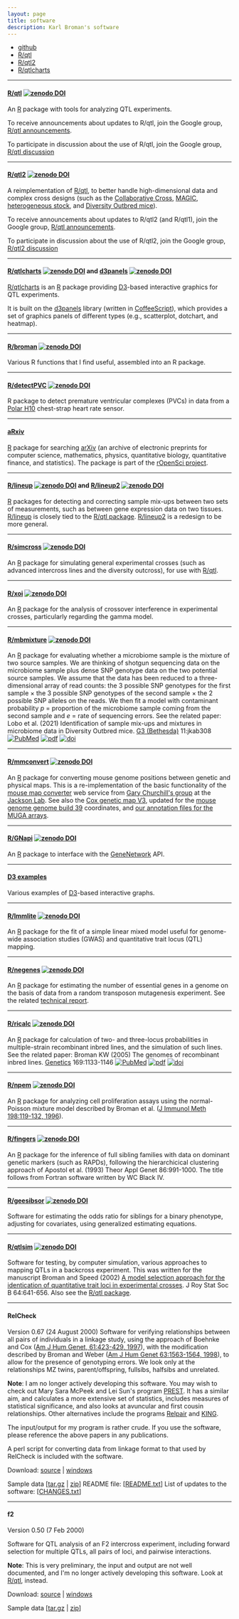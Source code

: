 ```yaml
---
layout: page
title: software
description: Karl Broman's software
---
```


<div class="navbar">
    <div class="navbar-inner">
        <ul class="nav">
            <li><a href="https://github.com/kbroman">github</a></li>
            <li><a href="https://rqtl.org">R/qtl</a></li>
            <li><a href="https://kbroman.org/qtl2">R/qtl2</a></li>
            <li><a href="https://kbroman.org/qtlcharts">R/qtlcharts</a></li>
        </ul>
    </div>
</div>

---

#### <a name="qtl"></a>[R/qtl](https://rqtl.org) [![zenodo DOI](icons16/doi-icon.png)](https://doi.org/10.5281/zenodo.3688461)

An [R](https://www.r-project.org/) package with tools for analyzing QTL experiments.

To receive announcements about updates to R/qtl, join the
Google group, [R/qtl announcements](https://groups.google.com/group/rqtl-announce).

To participate in discussion about the use of R/qtl, join the
Google group, [R/qtl discussion](https://groups.google.com/group/rqtl-disc)

---

#### <a name="qtl2"></a>[R/qtl2](https://kbroman.org/qtl2) [![zenodo DOI](icons16/doi-icon.png)](https://doi.org/10.5281/zenodo.3237772)

A reimplementation of [R/qtl](https://rqtl.org), to better handle
high-dimensional data and complex cross designs (such as the
[Collaborative Cross](https://www.ncbi.nlm.nih.gov/pubmed/15514660),
[MAGIC](https://www.ncbi.nlm.nih.gov/pubmed/18295532),
[heterogeneous stock](https://www.ncbi.nlm.nih.gov/pubmed/11973314),
and
[Diversity Outbred mice](https://www.ncbi.nlm.nih.gov/pubmed/2234561)).

To receive announcements about updates to R/qtl2 (and R/qtl1), join the
Google group, [R/qtl announcements](https://groups.google.com/group/rqtl-announce).

To participate in discussion about the use of R/qtl2, join the
Google group, [R/qtl2 discussion](https://groups.google.com/group/rqtl2-disc)

---

#### <a name="qtlcharts"></a>[R/qtlcharts](https://kbroman.org/qtlcharts) [![zenodo DOI](icons16/doi-icon.png)](https://doi.org/10.5281/zenodo.4049918) and [d3panels](https://kbroman.org/d3panels) [![zenodo DOI](icons16/doi-icon.png)](https://doi.org/10.5281/zenodo.5418277)

[R/qtlcharts](https://kbroman.org/qtlcharts) is an
[R](https://www.r-project.org) package providing [D3](https://d3js.org)-based
interactive graphics for QTL experiments.

It is built on the [d3panels](https://kbroman.org/d3panels) library
(written in [CoffeeScript](https://coffeescript.org/)), which provides
a set of graphics panels of different types (e.g., scatterplot,
dotchart, and heatmap).


---

#### <a name="broman"></a>[R/broman](https://github.com/kbroman/broman) [![zenodo DOI](icons16/doi-icon.png)](https://doi.org/10.5281/zenodo.2636796)

Various R functions that I find useful, assembled into an R package.

---

#### <a name="detectPVC"></a>[R/detectPVC](https://github.com/kbroman/detectPVC) [![zenodo DOI](icons16/doi-icon.png)](https://doi.org/10.5281/zenodo.11174768)

R package to detect premature ventricular complexes (PVCs) in data from a [Polar
H10](https://www.polar.com/us-en/sensors/h10-heart-rate-sensor) chest-strap heart rate sensor.

---

#### <a name="aRxiv"></a>[aRxiv](https://github.com/ropensci/aRxiv)

[R](https://www.r-project.org) package for searching
[arXiv](https://arxiv.org) (an archive of electronic preprints for
computer science, mathematics, physics, quantitative biology,
quantitative finance, and statistics). The package is part of the
[rOpenSci project](https://ropensci.org).

---

#### <a name="lineup"></a>[R/lineup](https://github.com/kbroman/lineup) [![zenodo DOI](icons16/doi-icon.png)](https://doi.org/10.5281/zenodo.4277411) and <a name="lineup2"></a>[R/lineup2](https://github.com/kbroman/lineup2) [![zenodo DOI](icons16/doi-icon.png)](https://doi.org/10.5281/zenodo.4118180)

[R](https://www.r-project.org) packages for detecting and correcting
sample mix-ups between two sets of measurements, such as between gene
expression data on two tissues.
[R/lineup](https://github.com/kbroman/lineup) is closely tied to the
[R/qtl package](https:rqtl.org).
[R/lineup2](https://github.com/kbroman/lineup2) is a redesign to be
more general.

---

#### <a name="simcross"></a>[R/simcross](https://kbroman.org/simcross) [![zenodo DOI](icons16/doi-icon.png)](https://doi.org/10.5281/zenodo.4032914)

An [R](https://www.r-project.org) package for simulating general
experimental crosses (such as advanced intercross lines and the
diversity outcross), for use with [R/qtl](https://rqtl.org).

---

#### <a name="xoi"></a>[R/xoi](https://github.com/kbroman/xoi) [![zenodo DOI](icons16/doi-icon.png)](https://doi.org/10.5281/zenodo.3087093)


An [R](https://www.r-project.org) package for the analysis of crossover
interference in experimental crosses, particularly regarding the gamma
model.

---

#### <a name="mbmixture"></a>[R/mbmixture](https://github.com/kbroman/mbmixture) [![zenodo DOI](icons16/doi-icon.png)](https://doi.org/10.5281/zenodo.4067048)

An [R](https://www.r-project.org) package for evaluating whether a microbiome sample is the mixture of
two source samples. We are thinking of shotgun sequencing data on the
microbiome sample plus dense SNP genotype data on the two potential
source samples. We assume that the data has been reduced to a
three-dimensional array of read counts: the 3 possible SNP genotypes
for the first sample &times; the 3 possible SNP genotypes of the
second sample &times; the 2 possible SNP alleles on the reads. We then
fit a model with contaminant probability _p_ = proportion of the
microbiome sample coming from the second sample and _e_ = rate of sequencing
errors. See the related paper:
Lobo et al. (2021)
Identification of sample mix-ups and mixtures in microbiome data in
Diversity Outbred mice. [G3
(Bethesda)](https://academic.oup.com/g3journal) 11:jkab308
[![PubMed](icons16/pubmed-icon.png)](https://pubmed.ncbi.nlm.nih.gov/34499168/)
[![pdf](icons16/pdf-icon.png)](https://academic.oup.com/g3journal/article-pdf/11/11/jkab308/40770295/jkab308.pdf)
[![doi](icons16/doi-icon.png)](https://doi.org/10.1093/g3journal/jkab308)


---

#### <a name="mmconvert"></a>[R/mmconvert](https://github.com/rqtl/mmconvert) [![zenodo DOI](icons16/doi-icon.png)](https://doi.org/10.5281/zenodo.5565363)

An [R](https://www.r-project.org) package for converting mouse genome
positions between genetic and physical maps. This is a
re-implementation of the basic functionality of the [mouse map
converter](https://churchill-lab.jax.org/mousemapconverter) web
service from [Gary Churchill's group](https://churchill-lab.jax.org)
at the [Jackson Lab](https://jax.org). See also the [Cox genetic map
V3](https://github.com/kbroman/CoxMapV3), updated for the [mouse
genome genome build 39](https://www.ncbi.nlm.nih.gov/assembly/GCF_000001635.27/)
coordinates, and [our annotation files for the MUGA
arrays](https://github.com/kbroman/MUGAarrays).

---

#### <a name="GNapi"></a>[R/GNapi](https://github.com/rqtl/GNapi) [![zenodo DOI](icons16/doi-icon.png)](https://zenodo.org/badge/latestdoi/73142838)

An [R](https://www.r-project.org) package to interface with the
[GeneNetwork](https://genenetwork.org) API.

---

#### <a name="D3"></a>[D3 examples](https://www.biostat.wisc.edu/~kbroman/D3/)

Various examples of [D3](https://d3js.org)-based interactive graphs.

---

#### <a name="lmmlite"></a>[R/lmmlite](https://kbroman.org/lmmlite) [![zenodo DOI](icons16/doi-icon.png)](https://doi.org/10.5281/zenodo.5149506)

An [R](https://www.r-project.org) package for the fit of a simple
linear mixed model useful for genome-wide association studies
(GWAS) and quantitative trait locus (QTL) mapping.

---

#### <a name="negenes"></a>[R/negenes](https://github.com/kbroman/negenes) [![zenodo DOI](icons16/doi-icon.png)](https://doi.org/10.5281/zenodo.3361121)

An [R](https://www.r-project.org) package for estimating the number of essential genes in a genome
on the basis of data from a random transposon mutagenesis experiment.
See the related [technical report](https://www.biostat.wisc.edu/~kbroman/publications/ms0220.pdf).


---

#### <a name="ricalc"></a>[R/ricalc](https://github.com/kbroman/ricalc) [![zenodo DOI](icons16/doi-icon.png)](https://doi.org/10.5281/zenodo.5149488)

An [R](https://www.r-project.org) package for calculation of two- and three-locus probabilities in
multiple-strain recombinant inbred lines, and the simulation of such lines.
See the related paper: Broman KW (2005) The genomes of
recombinant inbred lines.  [Genetics](https://academic.oup.com/genetics) 169:1133-1146
[![PubMed](icons16/pubmed-icon.png)](https://www.ncbi.nlm.nih.gov/pubmed/15545647)
[![pdf](icons16/pdf-icon.png)](https://academic.oup.com/genetics/article-pdf/169/2/1133/37610496/genetics1133.pdf)
[![doi](icons16/doi-icon.png)](https://doi.org/10.1534/genetics.104.035212)

---

#### <a name="npem"></a>[R/npem](https://github.com/kbroman/npem) [![zenodo DOI](icons16/doi-icon.png)](https://doi.org/10.5281/zenodo.5149486)

An [R](https://www.r-project.org) package for analyzing cell proliferation assays using the
normal-Poisson mixture model described by Broman et al.
([J Immunol Meth 198:119-132, 1996](https://www.ncbi.nlm.nih.gov/pubmed/8946008)).

---

#### <a name="fingers"></a>[R/fingers](https://github.com/kbroman/fingers) [![zenodo DOI](icons16/doi-icon.png)](https://doi.org/10.5281/zenodo.5149503)

An [R](https://www.r-project.org) package for the inference of full sibling families with data on
dominant genetic markers (such as RAPDs), following the hierarchicical
clustering approach of Apostol et al. (1993) Theor Appl Genet
86:991-1000.  The title follows from Fortran software written by WC
Black IV.

---

#### <a name="geesibsor"></a>[R/geesibsor](https://github.com/kbroman/geesibsor) [![zenodo DOI](icons16/doi-icon.png)](https://doi.org/10.5281/zenodo.5149504)

Software for estimating the odds ratio for siblings for a binary
phenotype, adjusting for covariates, using generalized estimating equations.

---

#### <a name="qtlsim"></a>[R/qtlsim](https://github.com/kbroman/qtlsim) [![zenodo DOI](icons16/doi-icon.png)](https://doi.org/10.5281/zenodo.5149490)

Software for testing, by computer simulation, various approaches
to mapping QTLs in a backcross experiment.  This was written for the
manuscript Broman and Speed (2002) [A model
selection approach for the identication of quantitative trait loci in
experimental crosses](https://www.biostat.wisc.edu/~kbroman/publications/index.html#rss). J Roy Stat Soc B
64:641-656.  Also see the [R/qtl
package](https://rqtl.org).

---

#### <a name="relcheck"></a>RelCheck
Version 0.67 (24 August 2000)
Software for verifying relationships between all pairs of
individuals in a linkage study, using the approach of Boehnke and Cox
([Am
J Hum Genet, 61:423-429, 1997](https://www.ncbi.nlm.nih.gov/pubmed/9311748)), with the modification described by
Broman and Weber ([Am
J Hum Genet 63:1563-1564, 1998](https://www.ncbi.nlm.nih.gov/pubmed/9792888)), to allow for the presence of
genotyping errors.  We look only at the relationships MZ twins,
parent/offspring, fullsibs, halfsibs and unrelated.

**Note**: I am no longer actively developing this software. You may wish to check out Mary Sara McPeek and Lei
Sun's program [PREST](http://galton.uchicago.edu/~mcpeek/software/prest/).  It has a similar aim, and calculates a
more extensive set of statistics, includes measures of statistical
significance, and also looks at avuncular and first cousin
relationships.  Other alternatives include the programs
[Relpair](https://csg.sph.umich.edu/boehnke/relpair.php)
and
[KING](https://www.kingrelatedness.com/).

The input/output for my program is rather crude.  If you use the
software, please reference the above papers in any publications.

A perl script for converting data from linkage format to that used by
RelCheck is included with the software.

Download:
[source](https://www.biostat.wisc.edu/software/relcheck/relcheck_0.67.tar.gz) | [windows](https://www.biostat.wisc.edu/software/relcheck/relcheck_0.67.zip)

Sample data \[[tar.gz](https://www.biostat.wisc.edu/software/relcheck/sampledata.tar.gz) |
[zip](https://www.biostat.wisc.edu/software/relcheck/sampledata.zip)\]
README file: \[[README.txt](https://www.biostat.wisc.edu/software/relcheck/README.txt)\]
List of updates to the software: \[[CHANGES.txt](https://www.biostat.wisc.edu/software/relcheck/CHANGES.txt)\]

---

#### <a name="f2"></a>f2

Version 0.50 (7 Feb 2000)

Software for QTL analysis of an F2 intercross experiment,
including forward selection for multiple QTLs, all pairs of loci, and
pairwise interactions.

**Note**: This is very preliminary, the input and output
are not well documented, and I'm no longer actively developing this software.  Look at [R/qtl](https://rqtl.org), instead.

Download: [source](https://www.biostat.wisc.edu/software/f2/f2_0.50.tar.gz) |
[windows](https://www.biostat.wisc.edu/software/f2/f2_0.50.zip)

Sample data
\[[tar.gz](https://www.biostat.wisc.edu/software/f2/example.tar.gz) |
[zip](https://www.biostat.wisc.edu/software/f2/example.zip)\]

<!--
[![zenodo DOI](icons16/doi-icon.png)](https://doi.org/10.5281/zenodo.thisdoi)
-->
